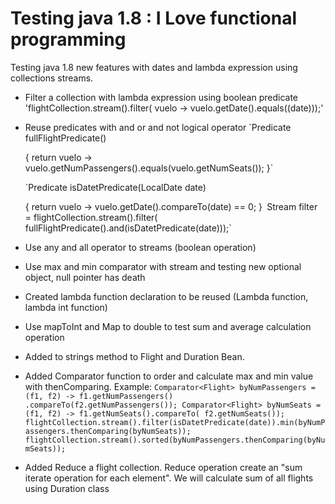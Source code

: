 Testing java 1.8 : I Love functional programming
========================

Testing java 1.8 new features with dates and lambda expression using collections streams.

-  Filter a collection with lambda expression using boolean predicate
   'flightCollection.stream().filter(
				vuelo -> vuelo.getDate().equals((date)));'
-  Reuse predicates with and or and not logical operator
	`Predicate<Flight> fullFlightPredicate()

	{
		return vuelo -> vuelo.getNumPassengers().equals(vuelo.getNumSeats());
	}`

	`Predicate<Flight> isDatetPredicate(LocalDate date)

	{
		return vuelo -> vuelo.getDate().compareTo(date) == 0;
	}`
	 `Stream<Flight> filter = flightCollection.stream().filter(
	 fullFlightPredicate().and(isDatetPredicate(date)));`
-  Use any and all operator to streams (boolean operation)
-  Use max and min comparator with stream and testing  new optional object, null pointer has death
-  Created lambda function declaration to be reused (Lambda function, lambda int function)
-  Use mapToInt and Map to double to test sum and average calculation operation
-  Added to strings method to Flight and Duration Bean.
-  Added Comparator function to order and calculate max and min value with thenComparing. 
   Example: 
           `Comparator<Flight> byNumPassengers = (f1, f2) -> f1.getNumPassengers()
			.compareTo(f2.getNumPassengers());
	     Comparator<Flight> byNumSeats = (f1, f2) -> f1.getNumSeats().compareTo(
			f2.getNumSeats());
		flightCollection.stream().filter(isDatetPredicate(date)).min(byNumPassengers.thenComparing(byNumSeats)); 
				    flightCollection.stream().sorted(byNumPassengers.thenComparing(byNumSeats));`
-  Added Reduce a flight collection. Reduce operation create an "sum iterate operation for each element". We will calculate sum of all flights using Duration class
   
